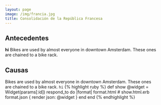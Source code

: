 ```yaml
---
layout: page
image: /img/francia.jpg
title: Consolidación de la República Francesa
---
```

## Antecedentes
**hi**
Bikes are used by almost everyone in downtown Amsterdam. These ones are chained to a bike rack.
## Causas
Bikes are used by almost everyone in downtown Amsterdam. These ones are chained to a bike rack.
`hi`
{% highlight ruby %}
def show
  @widget = Widget(params[:id])
  respond_to do |format|
    format.html # show.html.erb
    format.json { render json: @widget }
  end
end
{% endhighlight %}
